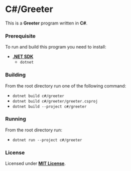 # C#/Greeter

This is a **Greeter** program written in **C#**.

### Prerequisite

To run and build this program you need to install:

* [**.NET SDK**](https://dotnet.microsoft.com/)
  * `dotnet`

### Building

From the root directory run one of the following command:

* `dotnet build c#/greeter`
* `dotnet build c#/greeter/greeter.csproj`
* `dotnet build --project c#/greeter`

### Running

From the root directory run:

* `dotnet run --project c#/greeter`

### License

Licensed under [**MIT License**](https://github.com/altersabeh/codes/blob/main/LICENSE).
